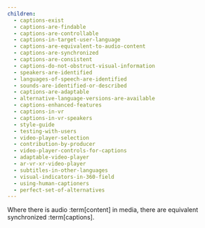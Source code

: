 ```yaml
---
children:
  - captions-exist
  - captions-are-findable
  - captions-are-controllable
  - captions-in-target-user-language
  - captions-are-equivalent-to-audio-content
  - captions-are-synchronized
  - captions-are-consistent
  - captions-do-not-obstruct-visual-information
  - speakers-are-identified
  - languages-of-speech-are-identified
  - sounds-are-identified-or-described
  - captions-are-adaptable
  - alternative-language-versions-are-available
  - captions-enhanced-features
  - captions-in-vr
  - captions-in-vr-speakers
  - style-guide
  - testing-with-users
  - video-player-selection
  - contribution-by-producer
  - video-player-controls-for-captions
  - adaptable-video-player
  - ar-vr-xr-video-player
  - subtitles-in-other-languages
  - visual-indicators-in-360-field
  - using-human-captioners
  - perfect-set-of-alternatives
---
```


Where there is audio :term[content] in media, there are equivalent synchronized :term[captions].

